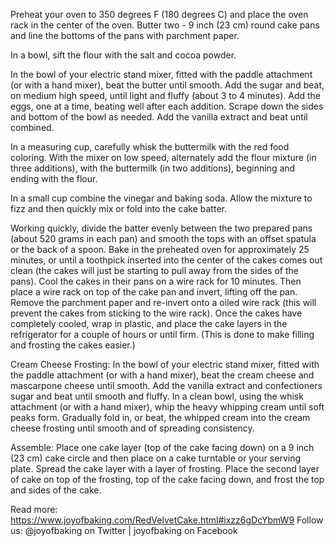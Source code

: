 Preheat your oven to 350 degrees F (180 degrees C) and place the oven rack in the center of the oven. Butter two - 9 inch (23 cm) round cake pans and line the bottoms of the pans with parchment paper.

In a bowl, sift the flour with the salt and cocoa powder.  

In the bowl of your electric stand mixer, fitted with the paddle attachment (or with a hand mixer), beat the butter until smooth. Add the sugar and beat, on medium high speed, until light and fluffy (about 3 to 4 minutes). Add the eggs, one at a time, beating well after each addition. Scrape down the sides and bottom of the bowl as needed. Add the vanilla extract and beat until combined.

In a measuring cup, carefully whisk the buttermilk with the red food coloring. With the mixer on low speed, alternately add the flour mixture (in three additions), with the buttermilk (in two additions), beginning and ending with the flour.

In a small cup combine the vinegar and baking soda. Allow the mixture to fizz and then quickly mix or fold into the cake batter. 

Working quickly, divide the batter evenly between the two prepared pans (about 520 grams in each pan) and smooth the tops with an offset spatula or the back of a spoon. Bake in the preheated oven for approximately 25 minutes, or until a toothpick inserted into the center of the cakes comes out clean (the cakes will just be starting to pull away from the sides of the pans). Cool the cakes in their pans on a wire rack for 10 minutes. Then place a wire rack on top of the cake pan and invert, lifting off the pan. Remove the parchment paper and re-invert onto a oiled wire rack (this will prevent the cakes from sticking to the wire rack). Once the cakes have completely cooled, wrap in plastic, and place the cake layers in the refrigerator for a couple of hours or until firm. (This is done to make filling and frosting the cakes easier.)

Cream Cheese Frosting: In the bowl of your electric stand mixer, fitted with the paddle attachment (or with a hand mixer), beat the cream cheese and mascarpone cheese until smooth. Add the vanilla extract and confectioners sugar and beat until smooth and fluffy. In a clean bowl, using the whisk attachment (or with a hand mixer), whip the heavy whipping cream until soft peaks form. Gradually fold in, or beat, the whipped cream into the cream cheese frosting until smooth and of spreading consistency.

Assemble: Place one cake layer (top of the cake facing down) on a 9 inch (23 cm) cake circle and then place on a cake turntable or your serving plate. Spread the cake layer with a layer of frosting. Place the second layer of cake on top of the frosting, top of the cake facing down, and frost the top and sides of the cake.



Read more: https://www.joyofbaking.com/RedVelvetCake.html#ixzz6gDcYbmW9
Follow us: @joyofbaking on Twitter | joyofbaking on Facebook